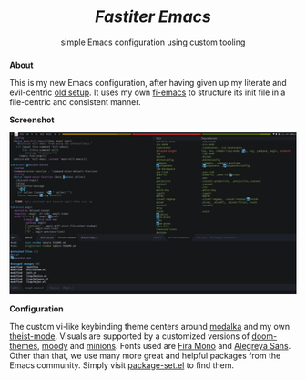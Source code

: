 <div align="center">
    <h1><i>Fastiter Emacs</i></h1>
    simple Emacs configuration using custom tooling
</div>
<h3></h3>

**About**

This is my new Emacs configuration, after having given up my literate and evil-centric [old setup](https://github.com/leotaku/literate-emacs).
It uses my own [fi-emacs](https://github.com/leotaku/fi-emacs) to structure its init file in a file-centric and consistent manner.

**Screenshot**

![Fastiter Emacs Screenshot](screenshot.png)

**Configuration**

The custom vi-like keybinding theme centers around [modalka](https://github.com/mrkkrp/modalka) and my own [theist-mode](https://github.com/leotaku/theist-mode).
Visuals are supported by a customized versions of [doom-themes](https://github.com/leotaku/emacs-doom-themes), [moody](https://github.com/tarsius/moody) and [minions](https://github.com/tarsius/minions).
Fonts used are [Fira Mono](https://github.com/mozilla/Fira) and [Alegreya Sans](https://github.com/huertatipografica/Alegreya-Sans).
Other than that, we use many more great and helpful packages from the Emacs community. 
Simply visit [package-set.el](package-set.el) to find them.

